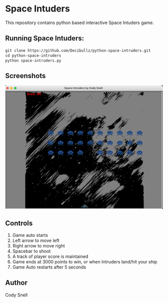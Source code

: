 # Space Intuders

This repository contains python based interactive Space Intuders game.

## Running Space Intuders:

```
git clone https://github.com/Decibullz/python-space-intruders.git
cd python-space-intruders
python space-intruders.py
```

## Screenshots
<p align="center">
<img src="images/screenshot.png">

</p>

## Controls
1. Game auto starts
2. Left arrow to move left
3. Right arrow to move right
4. Spacebar to shoot
5. A track of player score is maintained
6. Game ends at 3000 points to win, or when Intruders land/hit your ship
7. Game Auto restarts after 5 seconds



## Author
Cody Snell